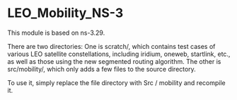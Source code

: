 # LEO_Mobility_NS-3

This module is based on ns-3.29.

There are two directories:
One is scratch/, which contains test cases of various LEO satellite constellations, including iridium, oneweb, startlink, etc., as well as those using the new segmented routing algorithm.
The other is src/mobility/, which only adds a few files to the source directory.


To use it, simply replace the file directory with Src / mobility and recompile it.
